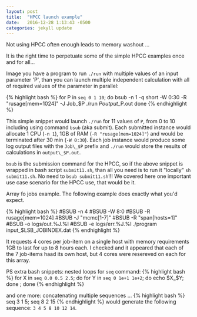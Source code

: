 ```yaml
---
layout: post
title:  "HPCC launch example"
date:   2016-12-28 1:13:43 -0500
categories: jekyll update
---
```


Not using HPCC often enough leads to memory washout ...

It is the right time to perpetuate some of the simple HPCC examples once and for all...

Image you have a program to run `./run` with multiple values of an input parameter 'P', than you can launch multiple independent calculation with all of required values of the parameter in parallel:


{% highlight bash %}
for P in `seq 0 1 10`; do
	bsub -n 1 -q short -W 0:30 -R "rusage[mem=1024]" -J Job\_$P ./run $P output\_$P.out
done
{% endhighlight %}


This simple snippet would launch `./run` for 11 values of `P`, from 0 to 10 including using command `bsub` (aka submit).
Each submitted instance would allocate 1 CPU (`-n 1`), 1GB of RAM (`-R "rusage[mem=1024]"`) and would be terminated after 30 min (`-W 0:30`). Each job instance would produce some log output files with the `Job\_$P` prefix and `./run` would store the results of calculations in `output\_$P.out`.

`bsub` is the submission command for the HPCC, so if the above snippet is wrapped in bash script `submit11.sh`, than all you need is to run it "locally" `sh submit11.sh`. No need to `bsub submit11.sh`!!!
We covered here one important use case scenario for the HPCC use, that would be it.

Array fo jobs example.
The following example does exactly what you'd expect.

{% highlight bash %}
#BSUB -n 4
#BSUB -W 8:0
#BSUB -R rusage[mem=1024]
#BSUB -J "mcmc[1-7]"
#BSUB -R "span[hosts=1]"
#BSUB -o logs/out.%J.%I
#BSUB -e logs/err.%J.%I
./program input_$LSB_JOBINDEX.dat
{% endhighlight %}

It requests 4 cores per job-item on a single host with memory requirements 1GB to last for up to 8 hours each. I checked and it appeared that each of the 7 job-items haad its own host, but 4 cores were resereved on each for this array.


PS extra bash snippets:
nested loops for `seq` command:
{% highlight bash %}
for X in `seq 0.0 0.5 2.5`; do
	for Y in `seq 0 1e+1 1e+2`; do
		echo $X_$Y;
	done ;
done
{% endhighlight %}

and one more: concatenating multiple sequences ...
{% highlight bash %}
seq 3 1 5; seq 8 2 15
{% endhighlight %}
would generate the following sequence: `3 4 5 8 10 12 14`.


